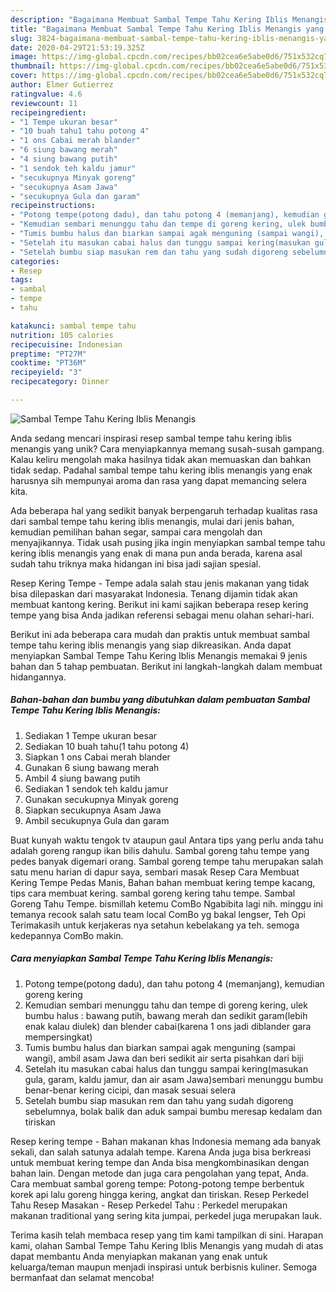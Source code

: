 ```yaml
---
description: "Bagaimana Membuat Sambal Tempe Tahu Kering Iblis Menangis yang Bisa Manjain Lidah"
title: "Bagaimana Membuat Sambal Tempe Tahu Kering Iblis Menangis yang Bisa Manjain Lidah"
slug: 3824-bagaimana-membuat-sambal-tempe-tahu-kering-iblis-menangis-yang-bisa-manjain-lidah
date: 2020-04-29T21:53:19.325Z
image: https://img-global.cpcdn.com/recipes/bb02cea6e5abe0d6/751x532cq70/sambal-tempe-tahu-kering-iblis-menangis-foto-resep-utama.jpg
thumbnail: https://img-global.cpcdn.com/recipes/bb02cea6e5abe0d6/751x532cq70/sambal-tempe-tahu-kering-iblis-menangis-foto-resep-utama.jpg
cover: https://img-global.cpcdn.com/recipes/bb02cea6e5abe0d6/751x532cq70/sambal-tempe-tahu-kering-iblis-menangis-foto-resep-utama.jpg
author: Elmer Gutierrez
ratingvalue: 4.6
reviewcount: 11
recipeingredient:
- "1 Tempe ukuran besar"
- "10 buah tahu1 tahu potong 4"
- "1 ons Cabai merah blander"
- "6 siung bawang merah"
- "4 siung bawang putih"
- "1 sendok teh kaldu jamur"
- "secukupnya Minyak goreng"
- "secukupnya Asam Jawa"
- "secukupnya Gula dan garam"
recipeinstructions:
- "Potong tempe(potong dadu), dan tahu potong 4 (memanjang), kemudian goreng kering"
- "Kemudian sembari menunggu tahu dan tempe di goreng kering, ulek bumbu halus : bawang putih, bawang merah dan sedikit garam(lebih enak kalau diulek) dan blender cabai(karena 1 ons jadi diblander gara mempersingkat)"
- "Tumis bumbu halus dan biarkan sampai agak menguning (sampai wangi), ambil asam Jawa dan beri sedikit air serta pisahkan dari biji"
- "Setelah itu masukan cabai halus dan tunggu sampai kering(masukan gula, garam, kaldu jamur, dan air asam Jawa)sembari menunggu bumbu benar-benar kering cicipi, dan masak sesuai selera"
- "Setelah bumbu siap masukan rem dan tahu yang sudah digoreng sebelumnya, bolak balik dan aduk sampai bumbu meresap kedalam dan tiriskan"
categories:
- Resep
tags:
- sambal
- tempe
- tahu

katakunci: sambal tempe tahu 
nutrition: 105 calories
recipecuisine: Indonesian
preptime: "PT27M"
cooktime: "PT36M"
recipeyield: "3"
recipecategory: Dinner

---
```



![Sambal Tempe Tahu Kering Iblis Menangis](https://img-global.cpcdn.com/recipes/bb02cea6e5abe0d6/751x532cq70/sambal-tempe-tahu-kering-iblis-menangis-foto-resep-utama.jpg)

Anda sedang mencari inspirasi resep sambal tempe tahu kering iblis menangis yang unik? Cara menyiapkannya memang susah-susah gampang. Kalau keliru mengolah maka hasilnya tidak akan memuaskan dan bahkan tidak sedap. Padahal sambal tempe tahu kering iblis menangis yang enak harusnya sih mempunyai aroma dan rasa yang dapat memancing selera kita.

Ada beberapa hal yang sedikit banyak berpengaruh terhadap kualitas rasa dari sambal tempe tahu kering iblis menangis, mulai dari jenis bahan, kemudian pemilihan bahan segar, sampai cara mengolah dan menyajikannya. Tidak usah pusing jika ingin menyiapkan sambal tempe tahu kering iblis menangis yang enak di mana pun anda berada, karena asal sudah tahu triknya maka hidangan ini bisa jadi sajian spesial.

Resep Kering Tempe - Tempe adala salah stau jenis makanan yang tidak bisa dilepaskan dari masyarakat Indonesia. Tenang dijamin tidak akan membuat kantong kering. Berikut ini kami sajikan beberapa resep kering tempe yang bisa Anda jadikan referensi sebagai menu olahan sehari-hari.


Berikut ini ada beberapa cara mudah dan praktis untuk membuat sambal tempe tahu kering iblis menangis yang siap dikreasikan. Anda dapat menyiapkan Sambal Tempe Tahu Kering Iblis Menangis memakai 9 jenis bahan dan 5 tahap pembuatan. Berikut ini langkah-langkah dalam membuat hidangannya.

<!--inarticleads1-->

##### Bahan-bahan dan bumbu yang dibutuhkan dalam pembuatan Sambal Tempe Tahu Kering Iblis Menangis:

1. Sediakan 1 Tempe ukuran besar
1. Sediakan 10 buah tahu(1 tahu potong 4)
1. Siapkan 1 ons Cabai merah blander
1. Gunakan 6 siung bawang merah
1. Ambil 4 siung bawang putih
1. Sediakan 1 sendok teh kaldu jamur
1. Gunakan secukupnya Minyak goreng
1. Siapkan secukupnya Asam Jawa
1. Ambil secukupnya Gula dan garam


Buat kunyah waktu tengok tv ataupun gaul Antara tips yang perlu anda tahu adalah goreng rangup ikan bilis dahulu. Sambal goreng tahu tempe yang pedes banyak digemari orang. Sambal goreng tempe tahu merupakan salah satu menu harian di dapur saya, sembari masak Resep Cara Membuat Kering Tempe Pedas Manis, Bahan bahan membuat kering tempe kacang, tips cara membuat kering. sambal goreng kering tahu tempe. Sambal Goreng Tahu Tempe. bismillah ketemu ComBo Ngabibita lagi nih. minggu ini temanya recook salah satu team local ComBo yg bakal lengser, Teh Opi Terimakasih untuk kerjakeras nya setahun kebelakang ya teh. semoga kedepannya ComBo makin. 

<!--inarticleads2-->

##### Cara menyiapkan Sambal Tempe Tahu Kering Iblis Menangis:

1. Potong tempe(potong dadu), dan tahu potong 4 (memanjang), kemudian goreng kering
1. Kemudian sembari menunggu tahu dan tempe di goreng kering, ulek bumbu halus : bawang putih, bawang merah dan sedikit garam(lebih enak kalau diulek) dan blender cabai(karena 1 ons jadi diblander gara mempersingkat)
1. Tumis bumbu halus dan biarkan sampai agak menguning (sampai wangi), ambil asam Jawa dan beri sedikit air serta pisahkan dari biji
1. Setelah itu masukan cabai halus dan tunggu sampai kering(masukan gula, garam, kaldu jamur, dan air asam Jawa)sembari menunggu bumbu benar-benar kering cicipi, dan masak sesuai selera
1. Setelah bumbu siap masukan rem dan tahu yang sudah digoreng sebelumnya, bolak balik dan aduk sampai bumbu meresap kedalam dan tiriskan


Resep kering tempe - Bahan makanan khas Indonesia memang ada banyak sekali, dan salah satunya adalah tempe. Karena Anda juga bisa berkreasi untuk membuat kering tempe dan Anda bisa mengkombinasikan dengan bahan lain. Dengan metode dan juga cara pengolahan yang tepat, Anda. Cara membuat sambal goreng tempe: Potong-potong tempe berbentuk korek api lalu goreng hingga kering, angkat dan tiriskan. Resep Perkedel Tahu Resep Masakan - Resep Perkedel Tahu : Perkedel merupakan makanan traditional yang sering kita jumpai, perkedel juga merupakan lauk. 

Terima kasih telah membaca resep yang tim kami tampilkan di sini. Harapan kami, olahan Sambal Tempe Tahu Kering Iblis Menangis yang mudah di atas dapat membantu Anda menyiapkan makanan yang enak untuk keluarga/teman maupun menjadi inspirasi untuk berbisnis kuliner. Semoga bermanfaat dan selamat mencoba!
